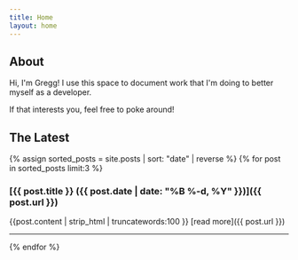 ```yaml
---
title: Home
layout: home
---
```


## About

Hi, I'm Gregg! I use this space to document work that I'm doing to better myself as a developer. 

If that interests you, feel free to poke around!


## The Latest
{% assign sorted_posts = site.posts | sort: "date" | reverse %}
{% for post in sorted_posts limit:3 %}
### [{{ post.title }} ({{ post.date | date: "%B %-d, %Y" }})]({{ post.url }})
{{post.content | strip_html | truncatewords:100  }}
[read more]({{ post.url }})

---
{% endfor %}